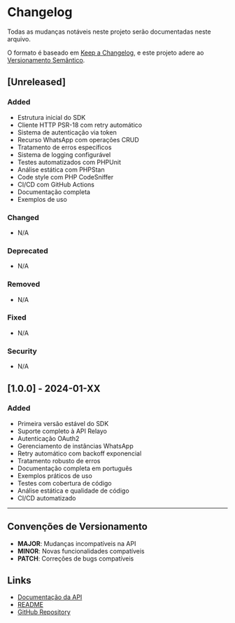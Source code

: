 # Changelog

Todas as mudanças notáveis neste projeto serão documentadas neste arquivo.

O formato é baseado em [Keep a Changelog](https://keepachangelog.com/pt-BR/1.0.0/),
e este projeto adere ao [Versionamento Semântico](https://semver.org/lang/pt-BR/).

## [Unreleased]

### Added
- Estrutura inicial do SDK
- Cliente HTTP PSR-18 com retry automático
- Sistema de autenticação via token
- Recurso WhatsApp com operações CRUD
- Tratamento de erros específicos
- Sistema de logging configurável
- Testes automatizados com PHPUnit
- Análise estática com PHPStan
- Code style com PHP CodeSniffer
- CI/CD com GitHub Actions
- Documentação completa
- Exemplos de uso

### Changed
- N/A

### Deprecated
- N/A

### Removed
- N/A

### Fixed
- N/A

### Security
- N/A

## [1.0.0] - 2024-01-XX

### Added
- Primeira versão estável do SDK
- Suporte completo à API Relayo
- Autenticação OAuth2
- Gerenciamento de instâncias WhatsApp
- Retry automático com backoff exponencial
- Tratamento robusto de erros
- Documentação completa em português
- Exemplos práticos de uso
- Testes com cobertura de código
- Análise estática e qualidade de código
- CI/CD automatizado

---

## Convenções de Versionamento

- **MAJOR**: Mudanças incompatíveis na API
- **MINOR**: Novas funcionalidades compatíveis
- **PATCH**: Correções de bugs compatíveis

## Links

- [Documentação da API](API_DOCUMENTATION.md)
- [README](README.md)
- [GitHub Repository](https://github.com/Codijo/relayo-php-sdk) 